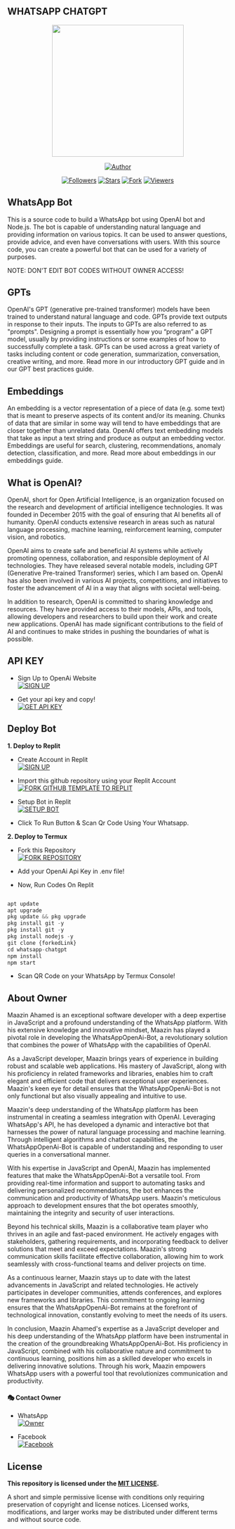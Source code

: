 <h2>WHATSAPP CHATGPT</h2>
<p align="center">
<img src="https://github.com/MznStudios/WhatsAppOpenAi-Bot/blob/main/Media/Images/WhatsAppOpenAi.jpg?raw=true" width="300" height="300"/>
</p>
<p align="center">
<a href="https://github.com/MznStudios"><img title="Author" src="https://img.shields.io/badge/WHATSAPP CHATGPT-black?style=for-the-badge&logo=social"></a>
<p/>
<p align="center">
<a href="https://github.com/MznStudios?tab=followers"><img title="Followers" src="https://img.shields.io/github/followers/MznStudios?label=Followers&style=social"></a>
<a href="https://github.com/MznStudios/WhatsAppOpenAi-Bot/stargazers"><img title="Stars" src="https://img.shields.io/github/stars/MznStudios/WhatsAppOpenAi-Bot?&style=social"></a>
<a href="https://github.com/MznStudios/WhatsAppOpenAi-Bot/network/members"><img title="Fork" src="https://img.shields.io/github/forks/MznStudios/WhatsAppOpenAi-Bot?style=social"></a>
<a href="https://github.com/MznStudios/WhatsAppOpenAi-Bot/watchers"><img title="Viewers" src="https://img.shields.io/github/watchers/MznStudios/WhatsAppOpenAi-Bot?label=Watching&style=social"></a>
</p>

 
 ## WhatsApp Bot
This is a source code to build a WhatsApp bot using OpenAI bot and Node.js. The bot is capable of understanding natural language and providing information on various topics. It can be used to answer questions, provide advice, and even have conversations with users. With this source code, you can create a powerful bot that can be used for a variety of purposes. <br> 

NOTE: DON'T EDIT BOT CODES WITHOUT OWNER ACCESS!

## GPTs

OpenAI's GPT (generative pre-trained transformer) models have been trained to understand natural language and code. GPTs provide text outputs in response to their inputs. The inputs to GPTs are also referred to as "prompts". Designing a prompt is essentially how you “program” a GPT model, usually by providing instructions or some examples of how to successfully complete a task. GPTs can be used across a great variety of tasks including content or code generation, summarization, conversation, creative writing, and more. Read more in our introductory GPT guide and in our GPT best practices guide.

## Embeddings
An embedding is a vector representation of a piece of data (e.g. some text) that is meant to preserve aspects of its content and/or its meaning. Chunks of data that are similar in some way will tend to have embeddings that are closer together than unrelated data. OpenAI offers text embedding models that take as input a text string and produce as output an embedding vector. Embeddings are useful for search, clustering, recommendations, anomaly detection, classification, and more. Read more about embeddings in our embeddings guide.

## What is OpenAI?
OpenAI, short for Open Artificial Intelligence, is an organization focused on the research and development of artificial intelligence technologies. It was founded in December 2015 with the goal of ensuring that AI benefits all of humanity. OpenAI conducts extensive research in areas such as natural language processing, machine learning, reinforcement learning, computer vision, and robotics.

OpenAI aims to create safe and beneficial AI systems while actively promoting openness, collaboration, and responsible deployment of AI technologies. They have released several notable models, including GPT (Generative Pre-trained Transformer) series, which I am based on. OpenAI has also been involved in various AI projects, competitions, and initiatives to foster the advancement of AI in a way that aligns with societal well-being.

In addition to research, OpenAI is committed to sharing knowledge and resources. They have provided access to their models, APIs, and tools, allowing developers and researchers to build upon their work and create new applications. OpenAI has made significant contributions to the field of AI and continues to make strides in pushing the boundaries of what is possible.

## API KEY
- Sign Up to OpenAi Website
     <br>
<a href='https://platform.openai.com/signup' target="_blank"><img alt='SIGN UP' src='https://img.shields.io/badge/Sign_Up-100000?style=for-the-badge&logo=signup&logoColor=white&labelColor=black&color=black'/></a>

- Get your api key and copy!
      <br>
<a href='https://platform.openai.com/account/api-keys' target="_blank"><img alt='GET API KEY' src='https://img.shields.io/badge/Get_Api_Key-100000?style=for-the-badge&logo=scan&logoColor=white&labelColor=black&color=black'/></a>

## Deploy Bot
**1. Deploy to Replit**
- Create Account in Replit
    <br>
<a href='https://replit.com/signup' target="_blank"><img alt='SIGN UP' src='https://img.shields.io/badge/Sign_Up_on_Replit-100000?style=for-the-badge&logo=none&logoColor=white&labelColor=black&color=black'/></a>

- Import this github repository using your Replit Account
    <br>
<a href='https://replit.com/github/MznStudios/WhatsAppOpenAi-Bot' target="_blank"><img alt='FORK GITHUB TEMPLATE TO REPLIT' src='https://img.shields.io/badge/Import_Github_Repository-100000?style=for-the-badge&logo=nonelogoColor=white&labelColor=black&color=black'/></a>

- Setup Bot in Replit
    <br>
<a href='https://github.com/MznStudios/WhatsAppOpenAi-Bot#setup' target="_blank"><img alt='SETUP BOT' src='https://img.shields.io/badge/Setup_Bot-100000?style=for-the-badge&logo=none&logoColor=white&labelColor=black&color=black'/></a>

- Click To Run Button & Scan Qr Code Using Your Whatsapp.

**2. Deploy to Termux**
- Fork this Repository
    <br>
<a href='https://github.com/MznStudios/WhatsAppOpenAi-Bot/fork' target="_blank"><img alt='FORK REPOSITORY' src='https://img.shields.io/badge/Fork_Repository-100000?style=for-the-badge&logo=none&logoColor=white&labelColor=black&color=black'/></a>

- Add your OpenAi Api Key in .env file!

- Now, Run Codes On Replit
```js

apt update
apt upgrade
pkg update && pkg upgrade
pkg install git -y
pkg install git -y
pkg install nodejs -y 
git clone {forkedLink}
cd whatsapp-chatgpt
npm install
npm start
```

- Scan QR Code on your WhatsApp by Termux Console!

## About Owner

Maazin Ahamed is an exceptional software developer with a deep expertise in JavaScript and a profound understanding of the WhatsApp platform. With his extensive knowledge and innovative mindset, Maazin has played a pivotal role in developing the WhatsAppOpenAi-Bot, a revolutionary solution that combines the power of WhatsApp with the capabilities of OpenAI.

As a JavaScript developer, Maazin brings years of experience in building robust and scalable web applications. His mastery of JavaScript, along with his proficiency in related frameworks and libraries, enables him to craft elegant and efficient code that delivers exceptional user experiences. Maazin's keen eye for detail ensures that the WhatsAppOpenAi-Bot is not only functional but also visually appealing and intuitive to use.

Maazin's deep understanding of the WhatsApp platform has been instrumental in creating a seamless integration with OpenAI. Leveraging WhatsApp's API, he has developed a dynamic and interactive bot that harnesses the power of natural language processing and machine learning. Through intelligent algorithms and chatbot capabilities, the WhatsAppOpenAi-Bot is capable of understanding and responding to user queries in a conversational manner.

With his expertise in JavaScript and OpenAI, Maazin has implemented features that make the WhatsAppOpenAi-Bot a versatile tool. From providing real-time information and support to automating tasks and delivering personalized recommendations, the bot enhances the communication and productivity of WhatsApp users. Maazin's meticulous approach to development ensures that the bot operates smoothly, maintaining the integrity and security of user interactions.

Beyond his technical skills, Maazin is a collaborative team player who thrives in an agile and fast-paced environment. He actively engages with stakeholders, gathering requirements, and incorporating feedback to deliver solutions that meet and exceed expectations. Maazin's strong communication skills facilitate effective collaboration, allowing him to work seamlessly with cross-functional teams and deliver projects on time.

As a continuous learner, Maazin stays up to date with the latest advancements in JavaScript and related technologies. He actively participates in developer communities, attends conferences, and explores new frameworks and libraries. This commitment to ongoing learning ensures that the WhatsAppOpenAi-Bot remains at the forefront of technological innovation, constantly evolving to meet the needs of its users.

In conclusion, Maazin Ahamed's expertise as a JavaScript developer and his deep understanding of the WhatsApp platform have been instrumental in the creation of the groundbreaking WhatsAppOpenAi-Bot. His proficiency in JavaScript, combined with his collaborative nature and commitment to continuous learning, positions him as a skilled developer who excels in delivering innovative solutions. Through his work, Maazin empowers WhatsApp users with a powerful tool that revolutionizes communication and productivity.

#### 🎭 Contact Owner
- WhatsApp
     <br>
<a href="https://wa.me/+94789481495"><img alt="Owner" src="https://img.shields.io/badge/-Contact%20Owner-black?style=for-the-badge&logo=whatsapp&logoColor=white"/></a>

- Facebook
     <br>
<a href="https://m.facebook.com/Fathi.Ilma.Afc"><img alt="Facebook" src="https://img.shields.io/badge/-Facebook%20Page-black?style=for-the-badge&logo=facebook&logoColor=white"/></a>

## License
**This repository  is licensed under the [MIT LICENSE](https://github.com/MznStudios/WhatsAppOpenAi-Bot/blob/main/LICENSE).**

A short and simple permissive license with conditions only requiring preservation of copyright and license notices. Licensed works, modifications, and larger works may be distributed under different terms and without source code.
